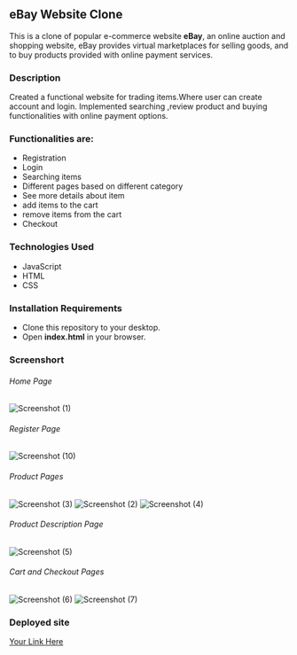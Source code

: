 
 ## eBay Website Clone
 
This is a clone of popular e-commerce website **eBay**, an online auction and shopping website, 
eBay provides virtual marketplaces for selling goods, and to buy products provided with online payment services.


### Description

Created a functional website for trading items.Where user can create account and login.
Implemented searching ,review product and buying functionalities with online payment options.

### Functionalities are:

* Registration
* Login
* Searching items
* Different pages based on different category
* See more details about item
* add items to the cart
* remove items from the cart
* Checkout

### Technologies Used

* JavaScript
* HTML
* CSS

### Installation Requirements

* Clone this repository to your desktop.
* Open **index.html** in your browser.


### Screenshort

###### Home Page
![Screenshot (1)](https://user-images.githubusercontent.com/100186167/163883498-7d2d2be0-cf6e-47dc-966f-9360849729ed.png)


###### Register Page
![Screenshot (10)](https://user-images.githubusercontent.com/100186167/163883690-e6fd3695-5457-41d2-8dce-269981edabcb.png)

###### Product Pages
![Screenshot (3)](https://user-images.githubusercontent.com/100186167/163883774-bdbfc227-6707-4643-bbb6-36c4cfe741a5.png)
![Screenshot (2)](https://user-images.githubusercontent.com/100186167/163883811-12afc136-ed9e-4e3a-b327-d5a4b341a2a1.png)
![Screenshot (4)](https://user-images.githubusercontent.com/100186167/163884088-eb588fe5-40ab-416c-95f4-50a342a7fbf1.png)


###### Product Description Page
![Screenshot (5)](https://user-images.githubusercontent.com/100186167/163883918-9971cd7a-be61-44a7-9833-e561c26dd4c5.png)

###### Cart and Checkout Pages
![Screenshot (6)](https://user-images.githubusercontent.com/100186167/163884033-51b06bf5-7ef7-447e-a18d-fa5fcec8f69e.png)
![Screenshot (7)](https://user-images.githubusercontent.com/100186167/163884062-effb689b-c736-4445-aef7-ecd54f3c359e.png)



### Deployed site

[Your Link Here](https://lighthearted-boba-40e862.netlify.app/)
